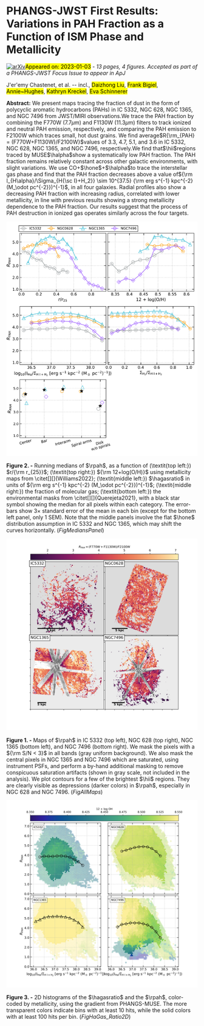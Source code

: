 <div class="macros" style="visibility:hidden;">
$\newcommand{\ensuremath}{}$
$\newcommand{\xspace}{}$
$\newcommand{\object}[1]{\texttt{#1}}$
$\newcommand{\farcs}{{.}''}$
$\newcommand{\farcm}{{.}'}$
$\newcommand{\arcsec}{''}$
$\newcommand{\arcmin}{'}$
$\newcommand{\ion}[2]{#1#2}$
$\newcommand{\textsc}[1]{\textrm{#1}}$
$\newcommand{\hl}[1]{\textrm{#1}}$
$\newcommand{\XX}{\textbf{Flag!}\xspace}$
$\newcommand{\coto}{^{12}{\rm CO}~(2-1)\xspace}$
$\newcommand{\halpha}{H\alpha\xspace}$
$\newcommand{\hii}{\ion{H}{2}\xspace}$
$\newcommand{\hone}{H{\sc i}\xspace}$
$\newcommand{\hagasratio}{I_{\rm H{\alpha}}/\Sigma_{\rm H{\sc I}+H_2}\xspace}$
$\newcommand{\ratio}{(F770W+F1130W)/F2100W\xspace}$
$\newcommand{\rpah}{R_{\rm PAH}\xspace}$
$\newcommand{\mjysr}{MJy~sr^{-1}\xspace}$
$\newcommand{\JS}[1]{\textcolor{violet}{#1}}$</div>

<div class="macros" style="visibility:hidden;">
$\newcommand{$\ensuremath$}{}$
$\newcommand{$\xspace$}{}$
$\newcommand{$\object$}[1]{\texttt{#1}}$
$\newcommand{$\farcs$}{{.}''}$
$\newcommand{$\farcm$}{{.}'}$
$\newcommand{$\arcsec$}{''}$
$\newcommand{$\arcmin$}{'}$
$\newcommand{$\ion$}[2]{#1#2}$
$\newcommand{$\textsc$}[1]{\textrm{#1}}$
$\newcommand{$\hl$}[1]{\textrm{#1}}$
$\newcommand{$\XX$}{\textbf{Flag!}$\xspace$}$
$\newcommand{$\coto$}{^{12}{\rm CO}~(2-1)$\xspace$}$
$\newcommand{$\halpha$}{H\alpha$\xspace$}$
$\newcommand{$\hii$}{$\ion${H}{2}$\xspace$}$
$\newcommand{$\hone$}{H{\sc i}$\xspace$}$
$\newcommand{$\hagasratio$}{I_{\rm H{\alpha}}/\Sigma_{\rm H{\sc I}+H_2}$\xspace$}$
$\newcommand{$\ratio$}{(F770W+F1130W)/F2100W$\xspace$}$
$\newcommand{$\rpah$}{R_{\rm PAH}$\xspace$}$
$\newcommand{$\mjysr$}{MJy~sr^{-1}$\xspace$}$
$\newcommand{$\JS$}[1]{\textcolor{violet}{#1}}$</div>



<div id="title">

# PHANGS-JWST First Results: Variations in PAH Fraction as a Function of ISM Phase and Metallicity

</div>
<div id="comments">

[![arXiv](https://img.shields.io/badge/arXiv-2301.00578-b31b1b.svg)](https://arxiv.org/abs/2301.00578)<mark>Appeared on: 2023-01-03</mark> - _13 pages, 4 figures. Accepted as part of a PHANGS-JWST Focus Issue to appear in ApJ_

</div>
<div id="authors">

J\'er\'emy Chastenet, et al. -- incl., <mark>Daizhong Liu</mark>, <mark>Frank Bigiel</mark>, <mark>Annie~Hughes</mark>, <mark>Kathryn Kreckel</mark>, <mark>Eva Schinnerer</mark>

</div>
<div id="abstract">

**Abstract:** We present maps tracing the fraction of dust in the form of polycyclic aromatic hydrocarbons (PAHs) in IC 5332, NGC 628, NGC 1365, and NGC 7496 from JWST/MIRI observations.We trace the PAH fraction by combining the F770W ($7.7 \mu$m) and F1130W ($11.3 \mu$m) filters to track ionized and neutral PAH emission, respectively, and comparing the PAH emission to F2100W which traces small, hot dust grains. We find average$R{\rm_{PAH} = (F770W+F1130W)/F2100W}$values of 3.3, 4.7, 5.1, and 3.6 in IC 5332, NGC 628, NGC 1365, and NGC 7496, respectively.We find that$\hii$regions traced by MUSE$\halpha$show a systematically low PAH fraction. The PAH fraction remains relatively constant across other galactic environments, with slight variations. We use CO+$\hone$+$\halpha$to trace the interstellar gas phase and find that the PAH fraction decreases above a value of${\rm I_{H\alpha}/\Sigma_{H{\sc I}+H_2}} \sim 10^{37.5} {\rm erg s^{-1} kpc^{-2} (M_\odot pc^{-2}})^{-1}$, in all four galaxies.  Radial profiles also show a decreasing PAH fraction with increasing radius, correlated with lower metallicity, in line with previous results showing a strong metallicity dependence to the PAH fraction. Our results suggest that the process of PAH destruction in ionized gas operates similarly across the four targets.

</div>

<div id="div_fig1">

<img src="tmp_2301.00578/./ratio_abdance_panels_2.png" alt="Fig2" width="100%"/>

**Figure 2. -** Running medians of $\rpah$, as a function of
    (\textit{top left:}) $r/{\rm r_{25}}$;
    (\textit{top right:}) ${\rm 12+log(O/H)}$ using metallicity maps from \citet[][]{Williams2022};
    (\textit{middle left:}) $\hagasratio$ in units of ${\rm  erg s^{-1} kpc^{-2} (M_\odot pc^{-2}})^{-1}$;
    (\textit{middle right:}) the fraction of molecular gas;
    (\textit{bottom left:}) the environmental masks from \citet[][]{Querejeta2021}, with a black star symbol showing the median for all pixels within each category.
    The error-bars show $3 \times$ standard error of the mean in each bin (except for the bottom left panel, only 1 SEM).
    Note that the middle panels involve the flat $\hone$ distribution assumption in IC 5332 and NGC 1365, which may shift the curves horizontally. (*FigMediansPanel*)

</div>
<div id="div_fig2">

<img src="tmp_2301.00578/./ratio_abdance_all_maps_panel_sat.png" alt="Fig1" width="100%"/>

**Figure 1. -** Maps of $\rpah$ in IC 5332 (top left), NGC 628 (top right), NGC 1365 (bottom left), and NGC 7496 (bottom right). We mask the pixels with a ${\rm S/N < 3}$ in all bands (gray uniform background).
    We also mask the central pixels in NGC 1365 and NGC 7496 which are saturated, using instrument PSFs, and perform a by-hand additional masking to remove conspicuous saturation artifacts (shown in gray scale, not included in the analysis).
    We plot contours for a few of the brightest $\hii$ regions. They are clearly visible as depressions (darker colors) in $\rpah$, especially in NGC 628 and NGC 7496. (*FigAllMaps*)

</div>
<div id="div_fig3">

<img src="tmp_2301.00578/./ratio_abdance_hagas_2d_v2_2.png" alt="Fig3" width="100%"/>

**Figure 3. -** 2D histograms of the $\hagasratio$ and the $\rpah$, color-coded by metallicity, using the gradient from PHANGS-MUSE.
    The more transparent colors indicate bins with at least 10 hits, while the solid colors with at least 100 hits per bin. (*FigHaGas_Ratio2D*)

</div>